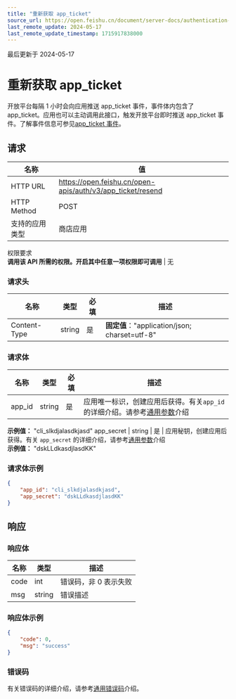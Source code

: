 ```yaml
---
title: "重新获取 app_ticket"
source_url: https://open.feishu.cn/document/server-docs/authentication-management/access-token/app_ticket_resend
last_remote_update: 2024-05-17
last_remote_update_timestamp: 1715917838000
---
```

最后更新于 2024-05-17

# 重新获取 app_ticket

开放平台每隔 1 小时会向应用推送 app_ticket 事件，事件体内包含了 app_ticket。应用也可以主动调用此接口，触发开放平台即时推送 app_ticket 事件。了解事件信息可参见[app_ticket 事件](https://open.feishu.cn/document/uAjLw4CM/ukTMukTMukTM/application-v6/event/app_ticket-events)。

## 请求
名称 | 值
---|---
HTTP URL | https://open.feishu.cn/open-apis/auth/v3/app_ticket/resend
HTTP Method | POST
支持的应用类型 | 商店应用
权限要求  
            **调用该 API 所需的权限。开启其中任意一项权限即可调用** | 无

### 请求头

名称 | 类型 | 必填 | 描述
--- | --- | --- | ---
Content-Type | string | 是 | **固定值**："application/json; charset=utf-8"

### 请求体

名称 | 类型 | 必填 | 描述
--- | --- | --- | ---
app_id | string | 是 | 应用唯一标识，创建应用后获得。有关`app_id` 的详细介绍。请参考[通用参数](https://open.feishu.cn/document/ukTMukTMukTM/uYTM5UjL2ETO14iNxkTN/terminology)介绍  
**示例值：** "cli_slkdjalasdkjasd"
app_secret | string | 是 | 应用秘钥，创建应用后获得。有关 `app_secret` 的详细介绍，请参考[通用参数](https://open.feishu.cn/document/ukTMukTMukTM/uYTM5UjL2ETO14iNxkTN/terminology)介绍  
**示例值：** "dskLLdkasdjlasdKK"

### 请求体示例

```json
{
    "app_id": "cli_slkdjalasdkjasd",
    "app_secret": "dskLLdkasdjlasdKK"
}
```

## 响应

### 响应体

名称 | 类型 | 描述
--- | --- | ---
code | int | 错误码，非 0 表示失败
msg | string | 错误描述

### 响应体示例

```json
{
    "code": 0,
    "msg": "success"
}
```

### 错误码
有关错误码的详细介绍，请参考[通用错误码](https://open.feishu.cn/document/ukTMukTMukTM/ugjM14COyUjL4ITN)介绍。
